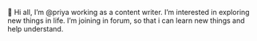 👋 Hi all, I’m @priya working as a content writer. I’m interested in exploring new things in life. I’m joining in forum, so that i can learn new things and help understand. 
